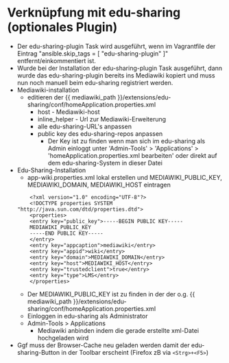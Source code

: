 # Verknüpfung mit edu-sharing (optionales Plugin)

* Der edu-sharing-plugin Task wird ausgeführt, wenn im Vagrantfile der Eintrag "ansible.skip_tags = [ "edu-sharing-plugin" ]" entfernt/einkommentiert ist.
* Wurde bei der Installation der edu-sharing-plugin Task ausgeführt, dann wurde das edu-sharing-plugin bereits ins Mediawiki kopiert und muss nun noch manuell beim edu-sharing registriert werden.
* Mediawiki-installation
    * editieren der {{ mediawiki_path }}/extensions/edu-sharing/conf/homeApplication.properties.xml
        * host - Mediawiki-host
        * inline_helper - Url zur Mediawiki-Erweiterung
        * alle edu-sharing-URL's anpassen
        * public key des edu-sharing-repos anpassen
            * Der Key ist zu finden wenn man sich im edu-sharing als Admin einloggt unter 'Admin-Tools' > 'Applications' > 'homeApplication.properties.xml bearbeiten' oder direkt auf dem edu-sharing-System in dieser Datei
* Edu-Sharing-Installation
    * app-wiki.properties.xml lokal erstellen und MEDIAWIKI_PUBLIC_KEY, MEDIAWIKI_DOMAIN, MEDIAWIKI_HOST eintragen
    ```
        <?xml version="1.0" encoding="UTF-8"?>
        <!DOCTYPE properties SYSTEM "http://java.sun.com/dtd/properties.dtd">
        <properties>
        <entry key="public_key">-----BEGIN PUBLIC KEY-----
        MEDIAWIKI_PUBLIC_KEY
        -----END PUBLIC KEY-----
        </entry>
        <entry key="appcaption">mediawiki</entry>
        <entry key="appid">wiki</entry>
        <entry key="domain">MEDIAWIKI_DOMAIN</entry>
        <entry key="host">MEDIAWIKI_HOST</entry>
        <entry key="trustedclient">true</entry>
        <entry key="type">LMS</entry>
        </properties>
    ```
    * Der MEDIAWIKI_PUBLIC_KEY ist zu finden in der der o.g. {{ mediawiki_path }}/extensions/edu-sharing/conf/homeApplication.properties.xml
    * Einloggen in edu-sharing als Administrator
    * Admin-Tools > Applications
        * Mediawiki anbinden indem die gerade erstellte xml-Datei hochgeladen wird
* Ggf muss der Browser-Cache neu geladen werden damit der edu-sharing-Button in der Toolbar erscheint (Firefox zB via `<Strg>+<F5>`)

